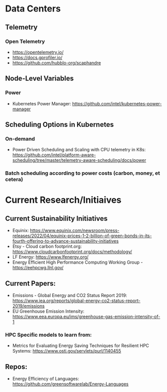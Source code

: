 # Data Centers

## Telemetry

### Open Telemetry

* https://opentelemetry.io/
* https://docs.gprofiler.io/
* https://github.com/hubblo-org/scaphandre

## Node-Level Variables

### Power
* Kubernetes Power Manager:  https://github.com/intel/kubernetes-power-manager

###

## Scheduling Options in Kubernetes

### On-demand 

* Power Driven Scheduling and Scaling with CPU telemetry in K8s: https://github.com/intel/platform-aware-scheduling/tree/master/telemetry-aware-scheduling/docs/power

### Batch scheduling according to power costs (carbon, money, et cetera)

# Current Research/Initiaives

## Current Sustainability Initiatives
* Equinix: https://www.equinix.com/newsroom/press-releases/2022/04/equinix-prices-1-2-billion-of-green-bonds-in-its-fourth-offering-to-advance-sustainability-initiatives
* Etsy - Cloud carbon footprint.org: https://www.cloudcarbonfootprint.org/docs/methodology/
* LF Energy:  https://www.lfenergy.org/
* Energy Efficient High Performance Computing Working Group - https://eehpcwg.llnl.gov/

## Current Papers:

* Emissions - Global Energy and CO2 Status Report 2019:  https://www.iea.org/reports/global-energy-co2-status-report-2019/emissions
* EU Greenhouse Emission Intensity:  https://www.eea.europa.eu/ims/greenhouse-gas-emission-intensity-of-1

### HPC Specific models to learn from:

* Metrics for Evaluating Energy Saving Techniques for Resilient HPC Systems: https://www.osti.gov/servlets/purl/1140455

## Repos:

* Energy Efficiency of Languages:  https://github.com/greensoftwarelab/Energy-Languages
